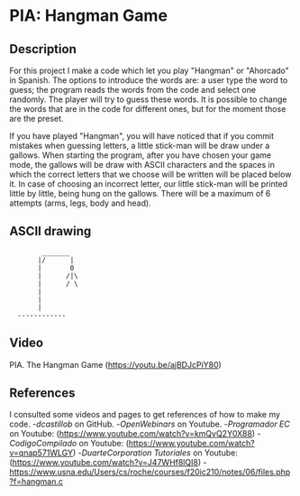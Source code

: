 # PIA: Hangman Game 

## Description

For this project I make a code which let you play "Hangman" or "Ahorcado" in Spanish. 
The options to introduce the words are: a user type the word to guess; the program reads 
the words from the code and select one randomly. The player will try to guess these words. 
It is possible to change the words that are in the code for different ones, but for the moment those are the preset.

If you have played "Hangman", you will have noticed that if you commit mistakes when guessing letters, 
a little stick-man will be draw under a gallows. When starting the program, after you have chosen your game mode, 
the gallows will be draw with ASCII characters and the spaces in which the correct letters that we choose will be 
written will be placed below it. In case of choosing an incorrect letter, our little stick-man will be printed little by little, 
being hung on the gallows. There will be a maximum of 6 attempts (arms, legs, body and head).

## ASCII drawing

```
        _______                                                                                                                  
       |/      |                                                                                                                 
       |       0                                                                                                                  
       |      /|\                                                                                                                  
       |      / \                                                                                                                 
       |                                                                                                                         
       |
       |                                                                                                                         
  ------------  
```
## Video
PIA. The Hangman Game (https://youtu.be/ajBDJcPiY80)

## References
I consulted some videos and pages to get references of how to make my code. 
-*dcastillob* on GitHub.
-*OpenWebinars* on Youtube.
-*Programador EC* on Youtube: (https://www.youtube.com/watch?v=kmQvQ2Y0X88)
-*CodigoCompilado* on Youtube: (https://www.youtube.com/watch?v=qnap571WLGY)
-*DuarteCorporation Tutoriales* on Youtube: (https://www.youtube.com/watch?v=J47WHf8lQI8)
-https://www.usna.edu/Users/cs/roche/courses/f20ic210/notes/06/files.php?f=hangman.c

